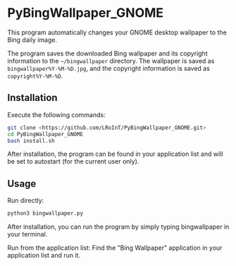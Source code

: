# PyBingWallpaper_GNOME

This program automatically changes your GNOME desktop wallpaper to the Bing daily image.

The program saves the downloaded Bing wallpaper and its copyright information to the `~/bingwallpaper` directory. The wallpaper is saved as `bingwallpaper%Y-%M-%D.jpg`, and the copyright information is saved as `copyright%Y-%M-%D`.

## Installation

Execute the following commands:

```Bash
git clone <https://github.com/LRoInT/PyBingWallpaper_GNOME.git>
cd PyBingWallpaper_GNOME
bash install.sh
```

After installation, the program can be found in your application list and will be set to autostart (for the current user only).

## Usage

Run directly:

```Bash
python3 bingwallpaper.py
```

After installation, you can run the program by simply typing bingwallpaper in your terminal.

Run from the application list:
Find the "Bing Wallpaper" application in your application list and run it.
